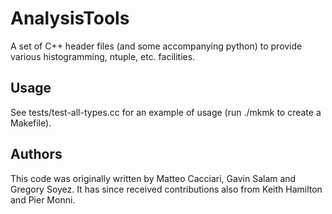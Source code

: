 AnalysisTools
=============

A set of C++ header files (and some accompanying python) to provide
various histogramming, ntuple, etc. facilities.

Usage
-----

See tests/test-all-types.cc for an example of usage 
(run ./mkmk to create a Makefile).

Authors
-------

This code was originally written by Matteo Cacciari, Gavin Salam and
Gregory Soyez. It has since received contributions also from Keith 
Hamilton and Pier Monni.
